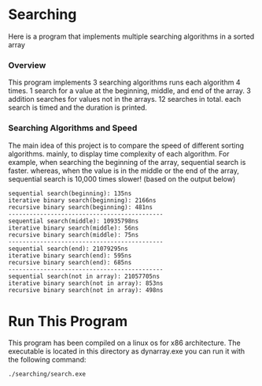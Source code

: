 # Searching

Here is a program that implements multiple searching algorithms in a sorted array

### Overview 

This program implements 3 searching algorithms runs each algorithm 4 times. 1 search for a value at the beginning, middle, and end of the array. 3 addition searches for values not in the arrays. 12 searches in total. each search is timed and the duration is printed.

### Searching Algorithms and Speed

The main idea of this project is to compare the speed of different sorting algorithms. mainly, to display time complexity of each algorithm. For example, when searching the beginning of the array, sequential search is faster. whereas, when the value is in the middle or the end of the array, sequential search is 10,000 times slower! (based on the output below)

```
sequential search(beginning): 135ns
iterative binary search(beginning): 2166ns
recursive binary search(beginning): 481ns
--------------------------------------------
sequential search(middle): 10935798ns
iterative binary search(middle): 56ns
recursive binary search(middle): 75ns
--------------------------------------------
sequential search(end): 21079295ns
iterative binary search(end): 595ns
recursive binary search(end): 685ns
--------------------------------------------
sequential search(not in array): 21057705ns
iterative binary search(not in array): 853ns
recursive binary search(not in array): 498ns
```

# Run This Program
This program has been compiled on a linux os for x86 architecture. The executable is located in this directory as dynarray.exe you can run it with the following command:
```sh
./searching/search.exe
```